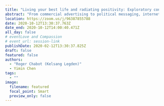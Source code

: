 ```yaml
---
title: "Living your best life and radiating positivity: Exploratory conceptions of wholesome memes as The New Sincerity"
abstract: "From commercial advertising to political messaging, internet memes have proven to be among the most prevalent and pervasive forms of communication online. The so-called “wholesome meme” is a subversive genre of meme that arose in early 2016 as a reaction to increasing geopolitical turbulence and cultural polarization. Wholesome memes are defined by their bold positivity and feature loving friendships, cute animals, and heartwarming stories. As an early attempt to theorize this emerging phenomenon, this paper argues that wholesome memes can be considered part of the larger post-postmodernist literary movement, The New Sincerity. Synthesizing expressions of irony and sincerity, these memes may signal a shift in the character and attitude of internet culture from anti- to pro-social and speak to the desire of people to seek meaning and fulfillment."
location: https://zoom.us/j/96387855788
date: 2020-10-12T13:30:37.763Z
date_end: 2020-10-12T14:00:40.471Z
all_day: false
# eventLove and Compassion
# event_url: session-link
publishDate: 2020-02-12T13:30:37.825Z
draft: false
featured: false
authors:
  - "Roger Chabot (Kelsang Legden)"
  - Yimin Chen
tags:
  - ""
image:
  filename: featured
  focal_point: Smart
  preview_only: false
---
```

